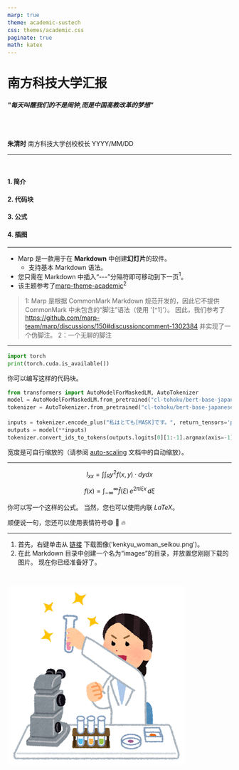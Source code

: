 ```yaml
---
marp: true
theme: academic-sustech
css: themes/academic.css
paginate: true
math: katex
---
```


<!-- _class: lead -->

# 南方科技大学汇报

#### *"每天叫醒我们的不是闹钟,而是中国高教改革的梦想"*

<br>

<br>

**朱清时**
南方科技大学创校校长
YYYY/MM/DD

<!-- ![w:300 top right](./images/logo/logo_en.png) -->

---

<!-- _header: 目录 -->

<br>

#### 1. 简介
#### 2. 代码块
#### 3. 公式
#### 4. 插图

---

<!-- _header: 简介 -->

- Marp 是一款用于在 **Markdown** 中创建**幻灯片**的软件。
  - 支持基本 Markdown 语法。
- 您只需在 Markdown 中插入“---”分隔符即可移动到下一页$^1$。
- 该主题参考了[marp-theme-academic](https://github.com/kaisugi/marp-theme-academic)$^2$


> 1: Marp 是根据 CommonMark Markdown 规范开发的，因此它不提供 CommonMark 中未包含的“脚注”语法（使用 '[^1]'）。 因此，我们参考了 https://github.com/marp-team/marp/discussions/150#discussioncomment-1302384 并实现了一个伪脚注。
> 2：一个无聊的脚注

---

<!-- _header: 代码块 -->

```python
import torch
print(torch.cuda.is_available())
```

你可以编写这样的代码块。

```python
from transformers import AutoModelForMaskedLM, AutoTokenizer
model = AutoModelForMaskedLM.from_pretrained("cl-tohoku/bert-base-japanese-whole-word-masking")
tokenizer = AutoTokenizer.from_pretrained("cl-tohoku/bert-base-japanese-whole-word-masking")

inputs = tokenizer.encode_plus("私はとても[MASK]です。", return_tensors='pt')
outputs = model(**inputs)
tokenizer.convert_ids_to_tokens(outputs.logits[0][1:-1].argmax(axis=-1))
```

宽度是可自行缩放的（请参阅 [auto-scaling](https://github.com/marp-team/marp-core#auto-scaling-features) 文档中的自动缩放）。

---

<!-- _header: 公式 -->

$$ I_{xx}=\int\int_Ry^2f(x,y)\cdot{}dydx $$

$$
f(x) = \int_{-\infty}^\infty
    \hat f(\xi)\,e^{2 \pi i \xi x}
    \,d\xi
$$

你可以写一个这样的公式。 当然，您也可以使用内联 $LaTeX$。  

顺便说一句，您还可以使用表情符号:smile: :art: :fire:

---

<!-- _header: 插图 -->

1. 首先，右键单击从 [链接](https://www.irasutoya.com/2018/10/blog-post_723.html) 下载图像('kenkyu_woman_seikou.png')。
2. 在此 Markdown 目录中创建一个名为“images”的目录，并放置您刚刚下载的图片。 现在你已经准备好了。

<br>

![w:300 center](./images/kenkyu_woman_seikou.png)
